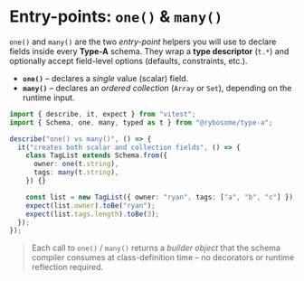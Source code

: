 # Entry-points: `one()` & `many()`

`one()` and `many()` are the two _entry-point_ helpers you will use to declare
fields inside every **Type-A** schema. They wrap a **type descriptor** (`t.*`) and
optionally accept field-level options (defaults, constraints, etc.).

- **`one()`** – declares a _single_ value (scalar) field.
- **`many()`** – declares an _ordered collection_ (`Array` or `Set`), depending
  on the runtime input.

```typescript test
import { describe, it, expect } from "vitest";
import { Schema, one, many, typed as t } from "@rybosome/type-a";

describe("one() vs many()", () => {
  it("creates both scalar and collection fields", () => {
    class TagList extends Schema.from({
      owner: one(t.string),
      tags: many(t.string),
    }) {}

    const list = new TagList({ owner: "ryan", tags: ["a", "b", "c"] });
    expect(list.owner).toBe("ryan");
    expect(list.tags.length).toBe(3);
  });
});
```

> Each call to `one()` / `many()` returns a _builder object_ that the schema
> compiler consumes at class-definition time – no decorators or runtime
> reflection required.
